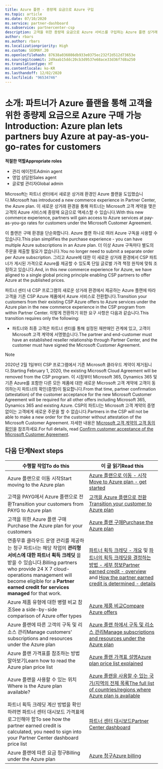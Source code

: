 ```yaml
---
title: Azure 플랜 - 종량제 요금으로 Azure 구입
ms.topic: article
ms.date: 07/10/2020
ms.service: partner-dashboard
ms.subservice: partnercenter-csp
description: 고객을 위한 종량제 요금으로 Azure 서비스를 구입하는 Azure 플랜 상거래 환경에 대해 알아봅니다. 새 보안 요구 사항에 대해서도 알아봅니다.
author: rbars
ms.author: rbars
ms.localizationpriority: High
ms.custom: SEOMAY.20
ms.openlocfilehash: 87638a036086db933e0375ec232f2d512d73653e
ms.sourcegitcommit: 2d9aab15ddc20cb3d9537e68ace33d36f7d8a250
ms.translationtype: HT
ms.contentlocale: ko-KR
ms.lasthandoff: 12/02/2020
ms.locfileid: "96534746"
---
```

# <a name="introduction-azure-plan-lets-partners-buy-azure-at-pay-as-you-go-rates-for-customers"></a><span data-ttu-id="12843-104">소개: 파트너가 Azure 플랜을 통해 고객을 위한 종량제 요금으로 Azure 구매 가능</span><span class="sxs-lookup"><span data-stu-id="12843-104">Introduction: Azure plan lets partners buy Azure at pay-as-you-go-rates for customers</span></span>

<span data-ttu-id="12843-105">**적절한 역할**</span><span class="sxs-lookup"><span data-stu-id="12843-105">**Appropriate roles**</span></span>

- <span data-ttu-id="12843-106">관리 에이전트</span><span class="sxs-lookup"><span data-stu-id="12843-106">Admin agent</span></span>
- <span data-ttu-id="12843-107">영업 상담원</span><span class="sxs-lookup"><span data-stu-id="12843-107">Sales agent</span></span>
- <span data-ttu-id="12843-108">글로벌 관리자</span><span class="sxs-lookup"><span data-stu-id="12843-108">Global admin</span></span>

<span data-ttu-id="12843-109">Microsoft는 파트너 센터에서 새로운 상거래 환경인 Azure 플랜을 도입했습니다.</span><span class="sxs-lookup"><span data-stu-id="12843-109">Microsoft has introduced a new commerce experience in Partner Center, the Azure plan.</span></span>  <span data-ttu-id="12843-110">이 새로운 상거래 환경을 통해 파트너는 Microsoft 고객 계약을 맺은 고객의 Azure 서비스에 종량제 요금으로 액세스할 수 있습니다.</span><span class="sxs-lookup"><span data-stu-id="12843-110">With this new commerce experience, partners will gain access to Azure services at pay-as-you-go rates for customers under the Microsoft Customer Agreement.</span></span>

<span data-ttu-id="12843-111">이 플랜은 구매 환경을 단순화합니다. Azure 플랜 하나로 여러 Azure 구독을 사용할 수 있습니다.</span><span class="sxs-lookup"><span data-stu-id="12843-111">This plan simplifies the purchase experience - you can have multiple Azure subscriptions in an Azure plan.</span></span> <span data-ttu-id="12843-112">더 이상 Azure 구독마다 별도의 주문을 제출할 필요가 없습니다.</span><span class="sxs-lookup"><span data-stu-id="12843-112">You no longer need to submit a separate order per Azure subscription.</span></span> <span data-ttu-id="12843-113">그리고 Azure에 대한 이 새로운 상거래 환경에서 CSP 파트너가 게시된 가격으로 Azure를 제공할 수 있도록 단일 글로벌 가격 책정 원칙에 맞춰 조정하고 있습니다.</span><span class="sxs-lookup"><span data-stu-id="12843-113">And, in this new commerce experience for Azure, we have aligned to a single global pricing principle enabling CSP partners to offer Azure at the published prices.</span></span>

<span data-ttu-id="12843-114">파트너 센터 내 CSP 프로그램의 새로운 상거래 환경에서 제공하는 Azure 플랜에 따라 고객을 기존 CSP Azure 제품에서 Azure 서비스로 전환합니다.</span><span class="sxs-lookup"><span data-stu-id="12843-114">Transition your customers from their existing CSP Azure offers to Azure services under the Azure plan in the new commerce experience in the CSP program from within Partner Center.</span></span> <span data-ttu-id="12843-115">이렇게 전환하기 위한 요구 사항은 다음과 같습니다.</span><span class="sxs-lookup"><span data-stu-id="12843-115">This transition requires only the following:</span></span>

- <span data-ttu-id="12843-116">파트너와 최종 고객은 파트너 센터를 통해 설정된 재판매인 관계에 있고, 고객이 Microsoft 고객 계약에 서명했습니다.</span><span class="sxs-lookup"><span data-stu-id="12843-116">The partner and end-customer must have an established reseller relationship through Partner Center, and the customer must have signed the Microsoft Customer Agreement.</span></span>

>[!Note]
><span data-ttu-id="12843-117">2020년 2월 1일부터 CSP 프로그램에서 기존 Microsoft 클라우드 계약이 제거됩니다.</span><span class="sxs-lookup"><span data-stu-id="12843-117">Starting February 1, 2020, the existing Microsoft Cloud Agreement will be removed from the CSP program.</span></span> <span data-ttu-id="12843-118">이 시점부터 Microsoft 365, Dynamics 365 및 기존 Azure를 포함한 다른 모든 제품에 대한 새로운 Microsoft 고객 계약에 고객이 동의하는지 파트너의 확인(증명)이 필요합니다.</span><span class="sxs-lookup"><span data-stu-id="12843-118">From that time, partner confirmation (attestation) of the customer acceptance for the new Microsoft Customer Agreement will be required for all other offers including Microsoft 365, Dynamics 365 and existing Azure.</span></span> <span data-ttu-id="12843-119">CSP의 파트너는 Microsoft 고객 계약의 증명 없이는 고객에게 새로운 주문을 할 수 없습니다.</span><span class="sxs-lookup"><span data-stu-id="12843-119">Partners in the CSP will not be able to make a new order for the customer without attestation of the Microsoft Customer Agreement.</span></span> <span data-ttu-id="12843-120">자세한 내용은 [Microsoft 고객 계약의 고객 동의 확인](confirm-customer-agreement.md)을 참조하세요.</span><span class="sxs-lookup"><span data-stu-id="12843-120">For full details, read [Confirm customer acceptance of the Microsoft Customer Agreement](confirm-customer-agreement.md).</span></span>


## <a name="next-steps"></a><span data-ttu-id="12843-121">다음 단계</span><span class="sxs-lookup"><span data-stu-id="12843-121">Next steps</span></span>

|<span data-ttu-id="12843-122">**수행할 작업**</span><span class="sxs-lookup"><span data-stu-id="12843-122">**To do this**</span></span>   |<span data-ttu-id="12843-123">**이 글 읽기**</span><span class="sxs-lookup"><span data-stu-id="12843-123">**Read this**</span></span>   |
|------------------|---------------------|
|<span data-ttu-id="12843-124">Azure 플랜으로 이동 시작</span><span class="sxs-lookup"><span data-stu-id="12843-124">Start moving to the Azure plan</span></span>|[<span data-ttu-id="12843-125">Azure 플랜으로 이동 - 시작</span><span class="sxs-lookup"><span data-stu-id="12843-125">Move to Azure plan - get started</span></span>](azure-plan-get-started.md)
|<span data-ttu-id="12843-126">고객을 PAYG에서 Azure 플랜으로 전환</span><span class="sxs-lookup"><span data-stu-id="12843-126">Transition your customers from PAYG to Azure plan</span></span>|[<span data-ttu-id="12843-127">고객을 Azure 플랜으로 전환</span><span class="sxs-lookup"><span data-stu-id="12843-127">Transition your customer to Azure plan</span></span>](azure-plan-transition.md)|
|<span data-ttu-id="12843-128">고객을 위한 Azure 플랜 구매</span><span class="sxs-lookup"><span data-stu-id="12843-128">Purchase the Azure plan for your customers</span></span>|[<span data-ttu-id="12843-129">Azure 플랜 구매</span><span class="sxs-lookup"><span data-stu-id="12843-129">Purchase the Azure plan</span></span>](purchase-azure-plan.md)|
|<span data-ttu-id="12843-130">연중무휴 클라우드 운영 관리를 제공하는 청구 파트너는 해당 작업의 **관리형 서비스에 대한 파트너 획득 크레딧** 을 받을 수 있습니다.</span><span class="sxs-lookup"><span data-stu-id="12843-130">Billing partners who provide 24 X 7 cloud-operations management will become eligible for a **Partner earned credit for services managed** for that work.</span></span>|<span data-ttu-id="12843-131">[파트너 획득 크레딧 - 개요](partner-earned-credit.md) 및 [파트너의 획득 크레딧을 결정하는 방법 - 세부 정보](partner-earned-credit-explanation.md)</span><span class="sxs-lookup"><span data-stu-id="12843-131">[Partner earned credit - overview](partner-earned-credit.md) and [How the partner earned credit is determined - details](partner-earned-credit-explanation.md)</span></span>|
|<span data-ttu-id="12843-132">Azure 제품 유형에 대한 병렬 비교 참조</span><span class="sxs-lookup"><span data-stu-id="12843-132">See a side-by-side comparison of Azure offer types</span></span>|[<span data-ttu-id="12843-133">Azure 제품 비교</span><span class="sxs-lookup"><span data-stu-id="12843-133">Compare Azure offers</span></span>](compare-azure-offers.md)|
|<span data-ttu-id="12843-134">Azure 플랜에 따른 고객의 구독 및 리소스 관리</span><span class="sxs-lookup"><span data-stu-id="12843-134">Manage customers' subscriptions and resources under the Azure plan</span></span>|[<span data-ttu-id="12843-135">Azure 플랜 하에서 구독 및 리소스 관리</span><span class="sxs-lookup"><span data-stu-id="12843-135">Manage subscriptions and resources under the Azure plan</span></span>](azure-plan-manage.md)|
|<span data-ttu-id="12843-136">Azure 플랜 가격표를 참조하는 방법 알아보기</span><span class="sxs-lookup"><span data-stu-id="12843-136">Learn how to read the Azure plan price list</span></span>   |[<span data-ttu-id="12843-137">Azure 플랜 가격표 설명</span><span class="sxs-lookup"><span data-stu-id="12843-137">Azure plan price list explained</span></span>](azure-plan-price-list.md)|
|<span data-ttu-id="12843-138">Azure 플랜을 사용할 수 있는 위치</span><span class="sxs-lookup"><span data-stu-id="12843-138">Where is the Azure plan available?</span></span>|[<span data-ttu-id="12843-139">Azure 플랜을 사용할 수 있는 국가/지역의 전체 목록</span><span class="sxs-lookup"><span data-stu-id="12843-139">The full list of countries/regions where Azure plan is available</span></span>](https://query.prod.cms.rt.microsoft.com/cms/api/am/binary/RE3QN0x)
|<span data-ttu-id="12843-140">파트너 획득 크레딧 계산 방법을 확인하려면 파트너 센터 대시보드 가격표에 로그인해야 함</span><span class="sxs-lookup"><span data-stu-id="12843-140">To see how the partner earned credit is calculated, you need to sign into your Partner Center dashboard price list</span></span>|[<span data-ttu-id="12843-141">파트너 센터 대시보드</span><span class="sxs-lookup"><span data-stu-id="12843-141">Partner Center dashboard</span></span>](https://partner.microsoft.com/dashboard/home)|
|<span data-ttu-id="12843-142">Azure 플랜에 따른 요금 청구</span><span class="sxs-lookup"><span data-stu-id="12843-142">Billing under the Azure plan</span></span>|[<span data-ttu-id="12843-143">Azure 청구</span><span class="sxs-lookup"><span data-stu-id="12843-143">Azure billing</span></span>](azure-plan-billing.md)|
